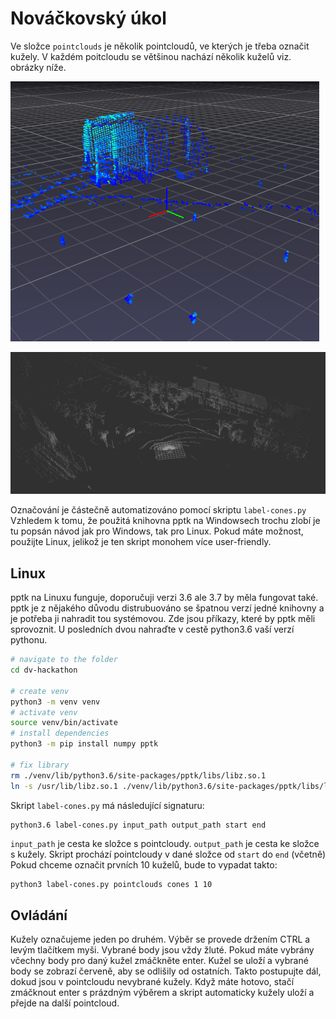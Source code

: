 # Nováčkovský úkol

Ve složce `pointclouds` je několik pointcloudů,
ve kterých je třeba označit kužely. V každém poitcloudu se
většinou nachází několik kuželů viz. obrázky níže.

![example](example.png)

![example](example_large.png)


Označování je částečně automatizováno pomocí skriptu `label-cones.py`
Vzhledem k tomu, že použitá knihovna pptk na Windowsech trochu zlobí je tu popsán návod jak pro Windows, tak pro Linux. Pokud máte možnost, použijte Linux, jelikož je ten skript monohem více user-friendly.

## Linux
pptk na Linuxu funguje, doporučuji verzi 3.6 ale 3.7 by měla fungovat také. pptk je z nějakého důvodu distrubuováno se špatnou verzí jedné knihovny a je potřeba ji nahradit tou systémovou. Zde jsou příkazy, které by pptk měli sprovoznit. U posledních dvou nahraďte v cestě python3.6 vaší verzí pythonu.

```bash
# navigate to the folder
cd dv-hackathon

# create venv
python3 -m venv venv
# activate venv
source venv/bin/activate
# install dependencies
python3 -m pip install numpy pptk

# fix library
rm ./venv/lib/python3.6/site-packages/pptk/libs/libz.so.1
ln -s /usr/lib/libz.so.1 ./venv/lib/python3.6/site-packages/pptk/libs/libz.so.1
```

Skript `label-cones.py` má následující signaturu:

```bash
python3.6 label-cones.py input_path output_path start end
```

`input_path` je cesta ke složce s pointcloudy.
`output_path` je cesta ke složce s kužely.
Skript prochází pointcloudy v dané složce od `start` do `end` (včetně)
Pokud chceme označit prvních 10 kuželů, bude to vypadat takto:
```
python3 label-cones.py pointclouds cones 1 10
```

## Ovládání
Kužely označujeme jeden po druhém. Výběr se provede držením CTRL a levým tlačítkem myši. Vybrané body jsou vždy žluté. Pokud máte vybrány včechny body pro daný kužel zmáčkněte enter. Kužel se uloží a vybrané body se zobrazí červeně, aby se odlišily od ostatních. Takto postupujte dál, dokud jsou v pointcloudu nevybrané kužely. Když máte hotovo, stačí zmáčknout enter s prázdným výběrem a skript automaticky kužely uloží a přejde na další pointcloud.

